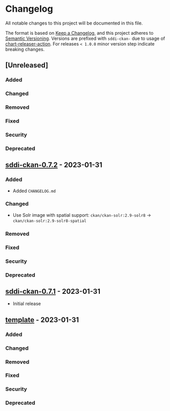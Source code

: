 # Changelog

All notable changes to this project will be documented in this file.

The format is based on [Keep a Changelog](https://keepachangelog.com/en/1.0.0/),
and this project adheres to [Semantic Versioning](https://semver.org/spec/v2.0.0.html).
Versions are prefixed with `sddi-ckan-` due to usage of
[chart-releaser-action](https://github.com/helm/chart-releaser-action).
For releases `< 1.0.0` minor version step indicate breaking changes.

## [Unreleased]

### Added

### Changed

### Removed

### Fixed

### Security

### Deprecated

## [sddi-ckan-0.7.2] - 2023-01-31

### Added

- Added `CHANGELOG.md`

### Changed

- Use Solr image with spatial support: `ckan/ckan-solr:2.9-solr8` -> `ckan/ckan-solr:2.9-solr8-spatial`
### Removed

### Fixed

### Security

### Deprecated

## [sddi-ckan-0.7.1] - 2023-01-31

- Initial release

## [template] - 2023-01-31

### Added

### Changed

### Removed

### Fixed

### Security

### Deprecated

[sddi-ckan-0.7.2]: https://github.com/tum-gis/sddi-ckan-k8s/compare/sddi-ckan-0.7.1...sddi-ckan-0.7.2
[sddi-ckan-0.7.1]: https://github.com/tum-gis/sddi-ckan-k8s/compare/sddi-ckan-0.1.0...sddi-ckan-0.7.1
[template]: https://keepachangelog.com/en/1.0.0/
